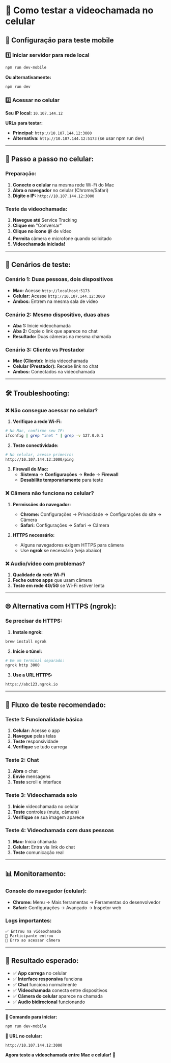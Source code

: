 # 📱 Como testar a videochamada no celular

## 🚀 **Configuração para teste mobile**

### 1️⃣ **Iniciar servidor para rede local**

```bash
npm run dev-mobile
```

**Ou alternativamente:**
```bash
npm run dev
```

### 2️⃣ **Acessar no celular**

**Seu IP local:** `10.107.144.12`

**URLs para testar:**
- **Principal:** `http://10.107.144.12:3000`
- **Alternativa:** `http://10.107.144.12:5173` (se usar npm run dev)

---

## 📲 **Passo a passo no celular:**

### **Preparação:**
1. **Conecte o celular** na mesma rede Wi-Fi do Mac
2. **Abra o navegador** no celular (Chrome/Safari)
3. **Digite o IP:** `http://10.107.144.12:3000`

### **Teste da videochamada:**
1. **Navegue até** Service Tracking
2. **Clique em** "Conversar"
3. **Clique no ícone** 📹 de vídeo
4. **Permita** câmera e microfone quando solicitado
5. **Videochamada iniciada!**

---

## 🔄 **Cenários de teste:**

### **Cenário 1: Duas pessoas, dois dispositivos**
- **Mac:** Acesse `http://localhost:5173`
- **Celular:** Acesse `http://10.107.144.12:3000`
- **Ambos:** Entrem na mesma sala de vídeo

### **Cenário 2: Mesmo dispositivo, duas abas**
- **Aba 1:** Inicie videochamada
- **Aba 2:** Copie o link que aparece no chat
- **Resultado:** Duas câmeras na mesma chamada

### **Cenário 3: Cliente vs Prestador**
- **Mac (Cliente):** Inicia videochamada
- **Celular (Prestador):** Recebe link no chat
- **Ambos:** Conectados na videochamada

---

## 🛠️ **Troubleshooting:**

### **❌ Não consegue acessar no celular?**

1. **Verifique a rede Wi-Fi:**
```bash
# No Mac, confirme seu IP:
ifconfig | grep "inet " | grep -v 127.0.0.1
```

2. **Teste conectividade:**
```bash
# No celular, acesse primeiro:
http://10.107.144.12:3000/ping
```

3. **Firewall do Mac:**
   - **Sistema** → **Configurações** → **Rede** → **Firewall**
   - **Desabilite temporariamente** para teste

### **❌ Câmera não funciona no celular?**

1. **Permissões do navegador:**
   - **Chrome:** Configurações → Privacidade → Configurações do site → Câmera
   - **Safari:** Configurações → Safari → Câmera

2. **HTTPS necessário:**
   - Alguns navegadores exigem HTTPS para câmera
   - Use **ngrok** se necessário (veja abaixo)

### **❌ Audio/vídeo com problemas?**

1. **Qualidade da rede Wi-Fi**
2. **Feche outros apps** que usam câmera
3. **Teste em rede 4G/5G** se Wi-Fi estiver lenta

---

## 🌐 **Alternativa com HTTPS (ngrok):**

### **Se precisar de HTTPS:**

1. **Instale ngrok:**
```bash
brew install ngrok
```

2. **Inicie o túnel:**
```bash
# Em um terminal separado:
ngrok http 3000
```

3. **Use a URL HTTPS:**
```
https://abc123.ngrok.io
```

---

## 🎯 **Fluxo de teste recomendado:**

### **Teste 1: Funcionalidade básica**
1. **Celular:** Acesse o app
2. **Navegue** pelas telas
3. **Teste** responsividade
4. **Verifique** se tudo carrega

### **Teste 2: Chat**
1. **Abra** o chat
2. **Envie** mensagens
3. **Teste** scroll e interface

### **Teste 3: Videochamada solo**
1. **Inicie** videochamada no celular
2. **Teste** controles (mute, câmera)
3. **Verifique** se sua imagem aparece

### **Teste 4: Videochamada com duas pessoas**
1. **Mac:** Inicia chamada
2. **Celular:** Entra via link do chat
3. **Teste** comunicação real

---

## 📊 **Monitoramento:**

### **Console do navegador (celular):**
- **Chrome:** Menu → Mais ferramentas → Ferramentas do desenvolvedor
- **Safari:** Configurações → Avançado → Inspetor web

### **Logs importantes:**
```
✅ Entrou na videochamada
👤 Participante entrou
🔴 Erro ao acessar câmera
```

---

## 🎉 **Resultado esperado:**

- ✅ **App carrega** no celular
- ✅ **Interface responsiva** funciona
- ✅ **Chat** funciona normalmente
- ✅ **Videochamada** conecta entre dispositivos
- ✅ **Câmera do celular** aparece na chamada
- ✅ **Audio bidirecional** funcionando

---

**🚀 Comando para iniciar:**
```bash
npm run dev-mobile
```

**📱 URL no celular:**
```
http://10.107.144.12:3000
```

**Agora teste a videochamada entre Mac e celular!** 🎯
